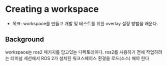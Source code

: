 # Creating a workspace
* 목표: workspace를 만들고 개발 및 테스트를 위한 overlay 설정 방법을 배운다.

## Background
workspace는 ros2 패키지를 담고있는 디렉토리이다. ros2를 사용하기 전에 작업하려는 터미널 세션에서 ROS 2가 설치된 워크스페이스 환경을 로드(소스) 해야 한다
